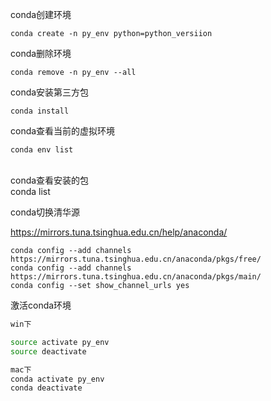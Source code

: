 conda创建环境
    
    conda create -n py_env python=python_versiion


conda删除环境

    conda remove -n py_env --all

conda安装第三方包

    conda install

conda查看当前的虚拟环境

    conda env list


​    
conda查看安装的包
​    
    conda list

conda切换清华源
    
    
https://mirrors.tuna.tsinghua.edu.cn/help/anaconda/

    conda config --add channels https://mirrors.tuna.tsinghua.edu.cn/anaconda/pkgs/free/
    conda config --add channels https://mirrors.tuna.tsinghua.edu.cn/anaconda/pkgs/main/
    conda config --set show_channel_urls yes

激活conda环境

```bash
win下

source activate py_env
source deactivate

mac下
conda activate py_env
conda deactivate
```
